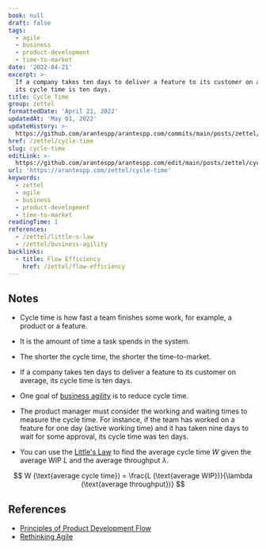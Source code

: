 ```yaml
---
book: null
draft: false
tags:
  - agile
  - business
  - product-development
  - time-to-market
date: '2022-04-21'
excerpt: >-
  If a company takes ten days to deliver a feature to its customer on average,
  its cycle time is ten days.
title: Cycle Time
group: zettel
formattedDate: 'April 21, 2022'
updatedAt: 'May 01, 2022'
updateHistory: >-
  https://github.com/arantespp/arantespp.com/commits/main/posts/zettel/cycle-time.md
href: /zettel/cycle-time
slug: cycle-time
editLink: >-
  https://github.com/arantespp/arantespp.com/edit/main/posts/zettel/cycle-time.md
url: 'https://arantespp.com/zettel/cycle-time'
keywords:
  - zettel
  - agile
  - business
  - product-development
  - time-to-market
readingTime: 1
references:
  - /zettel/little-s-law
  - /zettel/business-agility
backlinks:
  - title: Flow Efficiency
    href: /zettel/flow-efficiency
---
```


## Notes

- Cycle time is how fast a team finishes some work, for example, a product or a feature.

- It is the amount of time a task spends in the system.

- The shorter the cycle time, the shorter the time-to-market.

- If a company takes ten days to deliver a feature to its customer on average, its cycle time is ten days.

- One goal of [business agility](/zettel/business-agility) is to reduce cycle time.

- The product manager must consider the working and waiting times to measure the cycle time. For instance, if the team has worked on a feature for one day (active working time) and it has taken nine days to wait for some approval, its cycle time was ten days.

- You can use the [Little's Law](/zettel/little-s-law) to find the average cycle time $W$ given the average WIP $L$ and the average throughput $\lambda$.

$$
W (\text{average cycle time}) = \frac{L (\text{average WIP})}{\lambda (\text{average throughput})}
$$

## References

- [Principles of Product Development Flow](/books/the-principles-of-product-development-flow)
- [Rethinking Agile](/rethinking-agile)
